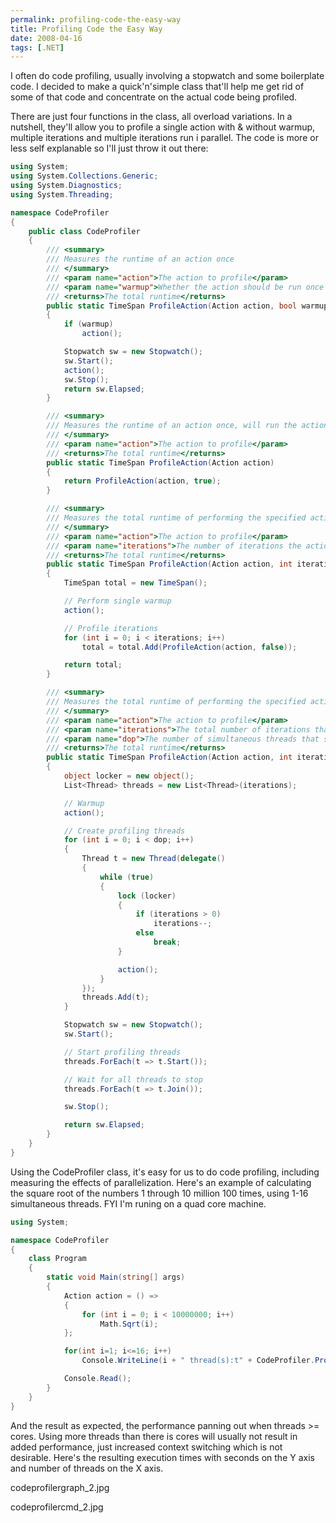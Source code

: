 ```yaml
---
permalink: profiling-code-the-easy-way
title: Profiling Code the Easy Way
date: 2008-04-16
tags: [.NET]
---
```

I often do code profiling, usually involving a stopwatch and some boilerplate code. I decided to make a quick'n'simple class that'll help me get rid of some of that code and concentrate on the actual code being profiled.

<!-- more -->

There are just four functions in the class, all overload variations. In a nutshell, they'll allow you to profile a single action with & without warmup, multiple iterations and multiple iterations run i parallel. The code is more or less self explanable so I'll just throw it out there:

```csharp
using System;
using System.Collections.Generic;
using System.Diagnostics;
using System.Threading;

namespace CodeProfiler
{
	public class CodeProfiler
	{
		/// <summary>
		/// Measures the runtime of an action once
		/// </summary>
		/// <param name="action">The action to profile</param>
		/// <param name="warmup">Whether the action should be run once before the actual measurement</param>
		/// <returns>The total runtime</returns>
		public static TimeSpan ProfileAction(Action action, bool warmup)
		{
			if (warmup)
				action();

			Stopwatch sw = new Stopwatch();
			sw.Start();
			action();
			sw.Stop();
			return sw.Elapsed;
		}

		/// <summary>
		/// Measures the runtime of an action once, will run the action before to warm up
		/// </summary>
		/// <param name="action">The action to profile</param>
		/// <returns>The total runtime</returns>
		public static TimeSpan ProfileAction(Action action)
		{
			return ProfileAction(action, true);
		}

		/// <summary>
		/// Measures the total runtime of performing the specified action multiple times
		/// </summary>
		/// <param name="action">The action to profile</param>
		/// <param name="iterations">The number of iterations the action should be performed</param>
		/// <returns>The total runtime</returns>
		public static TimeSpan ProfileAction(Action action, int iterations)
		{
			TimeSpan total = new TimeSpan();

			// Perform single warmup
			action();

			// Profile iterations
			for (int i = 0; i < iterations; i++)
				total = total.Add(ProfileAction(action, false));

			return total;
		}

		/// <summary>
		/// Measures the total runtime of performing the specified action using multiple threads
		/// </summary>
		/// <param name="action">The action to profile</param>
		/// <param name="iterations">The total number of iterations that should be profiled</param>
		/// <param name="dop">The number of simultaneous threads that should be used</param>
		/// <returns>The total runtime</returns>
		public static TimeSpan ProfileAction(Action action, int iterations, int dop)
		{
			object locker = new object();
			List<Thread> threads = new List<Thread>(iterations);

			// Warmup
			action();

			// Create profiling threads
			for (int i = 0; i < dop; i++)
			{
				Thread t = new Thread(delegate()
				{
					while (true)
					{
						lock (locker)
						{
							if (iterations > 0)
								iterations--;
							else
								break;
						}

						action();
					}
				});
				threads.Add(t);
			}

			Stopwatch sw = new Stopwatch();
			sw.Start();

			// Start profiling threads
			threads.ForEach(t => t.Start());

			// Wait for all threads to stop
			threads.ForEach(t => t.Join());

			sw.Stop();

			return sw.Elapsed;
		}
	}
}
```

Using the CodeProfiler class, it's easy for us to do code profiling, including measuring the effects of parallelization. Here's an example of calculating the square root of the numbers 1 through 10 million 100 times, using 1-16 simultaneous threads. FYI I'm runing on a quad core machine.

```csharp
using System;

namespace CodeProfiler
{
	class Program
	{
		static void Main(string[] args)
		{
			Action action = () =>
			{
				for (int i = 0; i < 10000000; i++)
					Math.Sqrt(i);
			};

			for(int i=1; i<=16; i++)
				Console.WriteLine(i + " thread(s):t" + CodeProfiler.ProfileAction(action, 100, i));

			Console.Read();
		}
	}
}
```

And the result as expected, the performance panning out when threads >= cores. Using more threads than there is cores will usually not result in added performance, just increased context switching which is not desirable. Here's the resulting execution times with seconds on the Y axis and number of threads on the X axis.

codeprofilergraph_2.jpg

codeprofilercmd_2.jpg
